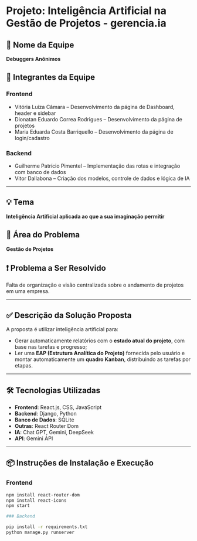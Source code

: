 # Projeto: Inteligência Artificial na Gestão de Projetos - gerencia.ia

## 🧠 Nome da Equipe
**Debuggers Anônimos**

## 👥 Integrantes da Equipe

### Frontend
- Vitória Luiza Câmara – Desenvolvimento da página de Dashboard, header e sidebar
- Dionatan Eduardo Correa Rodrigues – Desenvolvimento da página de projetos
- Maria Eduarda Costa Barriquello – Desenvolvimento da página de login/cadastro

### Backend
- Guilherme Patrício Pimentel – Implementação das rotas e integração com banco de dados
- Vitor Dallabona – Criação dos modelos, controle de dados e lógica de IA

---

## 💡 Tema
**Inteligência Artificial aplicada ao que a sua imaginação permitir**

## 🏢 Área do Problema
**Gestão de Projetos**

## ❗ Problema a Ser Resolvido
Falta de organização e visão centralizada sobre o andamento de projetos em uma empresa.

---

## ✅ Descrição da Solução Proposta
A proposta é utilizar inteligência artificial para:

- Gerar automaticamente relatórios com o **estado atual do projeto**, com base nas tarefas e progresso;
- Ler uma **EAP (Estrutura Analítica do Projeto)** fornecida pelo usuário e montar automaticamente um **quadro Kanban**, distribuindo as tarefas por etapas.

---

## 🛠️ Tecnologias Utilizadas

- **Frontend**: React.js, CSS, JavaScript
- **Backend**: Django, Python
- **Banco de Dados**: SQLite
- **Outras**: React Router Dom
- **IA**: Chat GPT, Gemini, DeepSeek
- **API**: Gemini API

---

## 📦 Instruções de Instalação e Execução

### Frontend

```bash
npm install react-router-dom
npm install react-icons
npm start

### Backend

pip install -r requirements.txt
python manage.py runserver

